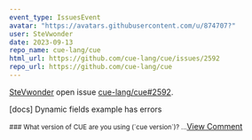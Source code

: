 ```yaml
---
event_type: IssuesEvent
avatar: "https://avatars.githubusercontent.com/u/874707?"
user: SteVwonder
date: 2023-09-13
repo_name: cue-lang/cue
html_url: https://github.com/cue-lang/cue/issues/2592
repo_url: https://github.com/cue-lang/cue
---
```


<a href='https://github.com/SteVwonder' target='_blank'>SteVwonder</a> open issue <a href='https://github.com/cue-lang/cue/issues/2592' target='_blank'>cue-lang/cue#2592</a>.

<p>[docs] Dynamic fields example has errors</p><small>### What version of CUE are you using (`cue version`)?...</small><a href='https://github.com/cue-lang/cue/issues/2592' target='_blank'>View Comment</a>
